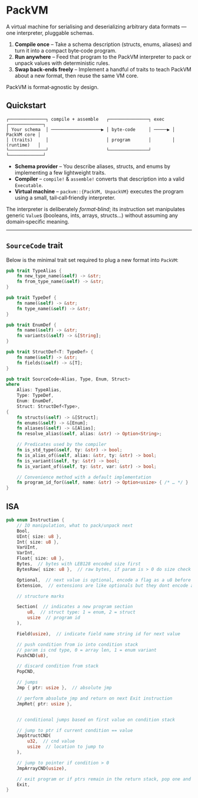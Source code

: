 # PackVM

A virtual machine for serialising and deserializing arbitrary data formats — one interpreter, pluggable schemas.

1. **Compile once** – Take a schema description (structs, enums, aliases) and turn it into a compact byte‑code program.
2. **Run anywhere** – Feed that program to the PackVM interpreter to pack or unpack values with deterministic rules.
3. **Swap back‑ends freely** – Implement a handful of traits to teach PackVM about a new format, then reuse the same VM core.

PackVM is format‑agnostic by design.

## Quickstart

```
┌──────────────┐ compile + assemble   ┌───────────────┐ exec   ┌─────────────┐
│ Your schema  │ ───────────────────▶ │ byte‑code     │ ─────▶ │ PackVM core │
│ (traits)     │                      │ program       │        │ (runtime)   │
└──────────────┘                      └───────────────┘        └─────────────┘
```


* **Schema provider** – You describe aliases, structs, and enums by implementing a few lightweight traits.  
* **Compiler** – `compile!` & `assemble!` converts that description into a valid `Executable`.
* **Virtual machine** – `packvm::{PackVM, UnpackVM}` executes the program using a small, tail‑call‑friendly interpreter.  

The interpreter is deliberately *format‑blind*; its instruction set manipulates generic `Value`s (booleans, ints, arrays, structs…) without assuming any domain‑specific meaning.

---

## `SourceCode` trait
Below is the minimal trait set required to plug a new format into `PackVM`:

```rust
pub trait TypeAlias {
    fn new_type_name(&self) -> &str;
    fn from_type_name(&self) -> &str;
}

pub trait TypeDef {
    fn name(&self) -> &str;
    fn type_name(&self) -> &str;
}

pub trait EnumDef {
    fn name(&self) -> &str;
    fn variants(&self) -> &[String];
}

pub trait StructDef<T: TypeDef> {
    fn name(&self) -> &str;
    fn fields(&self) -> &[T];
}

pub trait SourceCode<Alias, Type, Enum, Struct>
where
    Alias: TypeAlias,
    Type: TypeDef,
    Enum: EnumDef,
    Struct: StructDef<Type>,
{
    fn structs(&self) -> &[Struct];
    fn enums(&self) -> &[Enum];
    fn aliases(&self) -> &[Alias];
    fn resolve_alias(&self, alias: &str) -> Option<String>;

    // Predicates used by the compiler
    fn is_std_type(&self, ty: &str) -> bool;
    fn is_alias_of(&self, alias: &str, ty: &str) -> bool;
    fn is_variant(&self, ty: &str) -> bool;
    fn is_variant_of(&self, ty: &str, var: &str) -> bool;

    // Convenience method with a default implementation
    fn program_id_for(&self, name: &str) -> Option<usize> { /* … */ }
}
```

## ISA

```rust
pub enum Instruction {
    // IO manipulation, what to pack/unpack next
    Bool,
    UInt{ size: u8 },
    Int{ size: u8 },
    VarUInt,
    VarInt,
    Float{ size: u8 },
    Bytes,  // bytes with LEB128 encoded size first
    BytesRaw{ size: u8 },  // raw bytes, if param is > 0 do size check on stack value

    Optional,  // next value is optional, encode a flag as a u8 before
    Extension,  // extensions are like optionals but they dont encode a flag in a u8

    // structure marks

    Section(  // indicates a new program section
        u8,  // struct type: 1 = enum, 2 = struct
        usize  // program id
    ),

    Field(usize),  // indicate field name string id for next value

    // push condition from io into condition stack
    // param is cnd type, 0 = array len, 1 = enum variant
    PushCND(u8),

    // discard condition from stack
    PopCND,

    // jumps
    Jmp { ptr: usize },  // absolute jmp

    // perform absolute jmp and return on next Exit instruction
    JmpRet{ ptr: usize },


    // conditional jumps based on first value on condition stack

    // jump to ptr if current condition == value
    JmpStructCND(
        u32,  // cnd value
        usize  // location to jump to
    ),

    // jump to pointer if condition > 0
    JmpArrayCND(usize),

    // exit program or if ptrs remain in the return stack, pop one and jmp to it
    Exit,
}

```